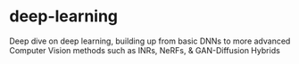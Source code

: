 # deep-learning
Deep dive on deep learning, building up from basic DNNs to more advanced Computer Vision methods such as INRs, NeRFs, &amp; GAN-Diffusion Hybrids
